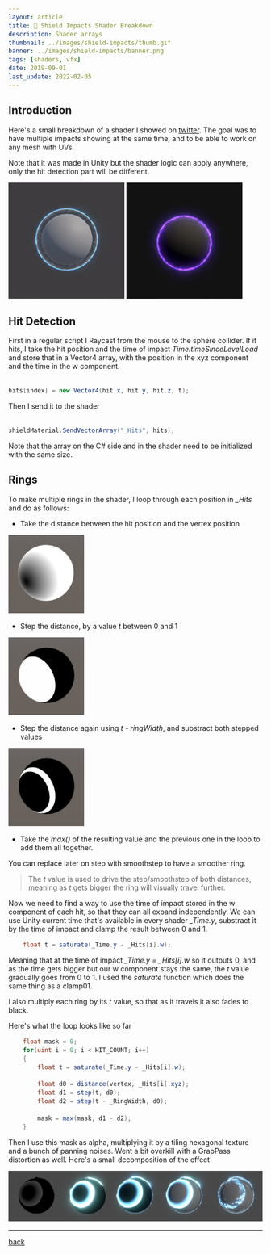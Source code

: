 ```yaml
---
layout: article
title: 🔫 Shield Impacts Shader Breakdown
description: Shader arrays
thumbnail: ../images/shield-impacts/thumb.gif
banner: ../images/shield-impacts/banner.png
tags: [shaders, vfx]
date: 2019-09-01
last_update: 2022-02-05
---
```


## Introduction

Here's a small breakdown of a shader I showed on [twitter](https://twitter.com/tomdns_/status/1177389679815135233). The goal was to have multiple impacts showing at the same time, and to be able to work on any mesh with UVs.

Note that it was made in Unity but the shader logic can apply anywhere, only the hit detection part will be different.

<div class="image_container">
    <img src="../images/shield-impacts/shield.gif" width="230"/>
    <img src="../images/shield-impacts/shield_v2.gif" width="230"/>
</div>

## Hit Detection

First in a regular script I Raycast from the mouse to the sphere collider. If it hits, I take the hit position and the time of impact *Time.timeSinceLevelLoad* and store that in a Vector4 array, with the position in the xyz component and the time in the w component. 

```c#

hits[index] = new Vector4(hit.x, hit.y, hit.z, t);

```

Then I send it to the shader

```c#

shieldMaterial.SendVectorArray("_Hits", hits);

```

Note that the array on the C# side and in the shader need to be initialized with the same size.

## Rings

To make multiple rings in the shader, I loop through each position in *_Hits* and do as follows:

+ Take the distance between the hit position and the vertex position

<img src="../images/shield-impacts/process_distance.png" width="150"/>

+ Step the distance, by a value *t* between 0 and 1

<img src="../images/shield-impacts/process_step.png" width="150"/>

+ Step the distance again using *t - ringWidth*, and substract both stepped values

<img src="../images/shield-impacts/process_ring.png" width="150"/>

+ Take the *max()* of the resulting value and the previous one in the loop to add them all together.

You can replace later on step with smoothstep to have a smoother ring.

> The *t* value is used to drive the step/smoothstep of both distances, meaning as *t* gets bigger the ring will visually travel further.

Now we need to find a way to use the time of impact stored in the w component of each hit, so that they can all expand independently.
We can use Unity current time that's available in every shader *_Time.y*, substract it by the time of impact and clamp the result between 0 and 1.

```c#
    float t = saturate(_Time.y - _Hits[i].w);
```

Meaning that at the time of impact *_Time.y = _Hits[i].w* so it outputs 0, and as the time gets bigger but our w component stays the same, the *t* value gradually goes from 0 to 1. I used the *saturate* function which does the same thing as a clamp01.

I also multiply each ring by its *t* value, so that as it travels it also fades to black.

Here's what the loop looks like so far

```c#
    float mask = 0;
    for(uint i = 0; i < HIT_COUNT; i++)
    {
        float t = saturate(_Time.y - _Hits[i].w);

        float d0 = distance(vertex, _Hits[i].xyz);
        float d1 = step(t, d0);
        float d2 = step(t - _RingWidth, d0);
        
        mask = max(mask, d1 - d2);
    }
```

Then I use this mask as alpha, multiplying it by a tiling hexagonal texture and a bunch of panning noises. Went a bit overkill with a GrabPass distortion as well. Here's a small decomposition of the effect

![Process](../images/shield-impacts/process.png) 

***

[back](../blog.html)
